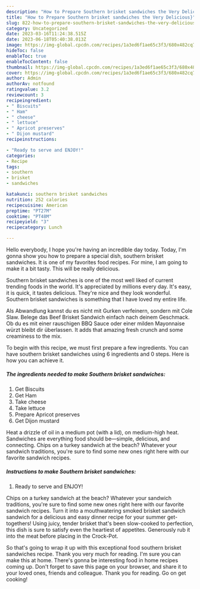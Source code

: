 ```yaml
---
description: "How to Prepare Southern brisket sandwiches the Very Delicious}"
title: "How to Prepare Southern brisket sandwiches the Very Delicious}"
slug: 822-how-to-prepare-southern-brisket-sandwiches-the-very-delicious
category: Uncategorized
date: 2023-03-16T11:24:38.515Z
date: 2023-06-18T05:40:38.013Z
image: https://img-global.cpcdn.com/recipes/1a3ed6f1ae65c3f3/680x482cq70/southern-brisket-sandwiches-recipe-main-photo.jpg
hideToc: false
enableToc: true
enableTocContent: false
thumbnail: https://img-global.cpcdn.com/recipes/1a3ed6f1ae65c3f3/680x482cq70/southern-brisket-sandwiches-recipe-main-photo.jpg
cover: https://img-global.cpcdn.com/recipes/1a3ed6f1ae65c3f3/680x482cq70/southern-brisket-sandwiches-recipe-main-photo.jpg
author: Admin
authorAv: notfound
ratingvalue: 3.2
reviewcount: 3
recipeingredient:
- " Biscuits"
- " Ham"
- " cheese"
- " lettuce"
- " Apricot preserves"
- " Dijon mustard"
recipeinstructions:

- "Ready to serve and ENJOY!"
categories:
- Recipe
tags:
- southern
- brisket
- sandwiches

katakunci: southern brisket sandwiches 
nutrition: 252 calories
recipecuisine: American
preptime: "PT27M"
cooktime: "PT48M"
recipeyield: "3"
recipecategory: Lunch

---
```



Hello everybody, I hope you're having an incredible day today. Today, I'm gonna show you how to prepare a special dish, southern brisket sandwiches. It is one of my favorites food recipes. For mine, I am going to make it a bit tasty. This will be really delicious.

Southern brisket sandwiches is one of the most well liked of current trending foods in the world. It's appreciated by millions every day. It's easy, it is quick, it tastes delicious. They're nice and they look wonderful. Southern brisket sandwiches is something that I have loved my entire life.

Als Abwandlung kannst du es nicht mit Gurken verfeinern, sondern mit Cole Slaw. Belege das Beef Brisket Sandwich einfach nach deinem Geschmack. Ob du es mit einer rauschigen BBQ Sauce oder einer milden Mayonnaise würzt bleibt dir überlassen. It adds that amazing fresh crunch and some creaminess to the mix.


To begin with this recipe, we must first prepare a few ingredients. You can have southern brisket sandwiches using 6 ingredients and 0 steps. Here is how you can achieve it.

<!--inarticleads1-->

##### The ingredients needed to make Southern brisket sandwiches:

1. Get  Biscuits
1. Get  Ham
1. Take  cheese
1. Take  lettuce
1. Prepare  Apricot preserves
1. Get  Dijon mustard


Heat a drizzle of oil in a medium pot (with a lid), on medium-high heat. Sandwiches are everything food should be—simple, delicious, and connecting. Chips on a turkey sandwich at the beach? Whatever your sandwich traditions, you&#39;re sure to find some new ones right here with our favorite sandwich recipes. 

<!--inarticleads2-->

##### Instructions to make Southern brisket sandwiches:


1. Ready to serve and ENJOY!

Chips on a turkey sandwich at the beach? Whatever your sandwich traditions, you&#39;re sure to find some new ones right here with our favorite sandwich recipes. Turn it into a mouthwatering smoked brisket sandwich sandwich for a delicious and easy dinner recipe for your summer get-togethers! Using juicy, tender brisket that&#39;s been slow-cooked to perfection, this dish is sure to satisfy even the heartiest of appetites. Generously rub it into the meat before placing in the Crock-Pot. 

So that's going to wrap it up with this exceptional food southern brisket sandwiches recipe. Thank you very much for reading. I'm sure you can make this at home. There's gonna be interesting food in home recipes coming up. Don't forget to save this page on your browser, and share it to your loved ones, friends and colleague. Thank you for reading. Go on get cooking!
